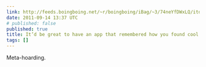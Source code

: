 ```yaml
---
link: http://feeds.boingboing.net/~r/boingboing/iBag/~3/74neYfDWxLQ/itd-be-great-to-have-an-app-that-remembered-how-you-found-cool-stuff-online.html
date: 2011-09-14 13:37 UTC
# published: false
published: true
title: It’d be great to have an app that remembered how you found cool stuff online
tags: []
---
```


Meta-hoarding.
